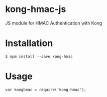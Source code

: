 # kong-hmac-js

JS module for HMAC Authentication with Kong

# Installation

```
$ npm install --save kong-hmac
```

# Usage

```
var konghmac = require('kong-hmac');
```